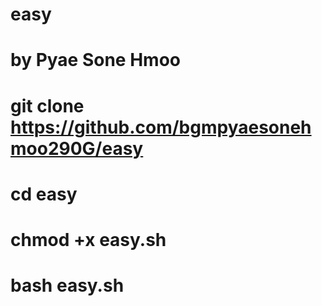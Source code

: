 # easy
# by Pyae Sone Hmoo
# git clone https://github.com/bgmpyaesonehmoo290G/easy
# cd easy
# chmod +x easy.sh
# bash easy.sh
